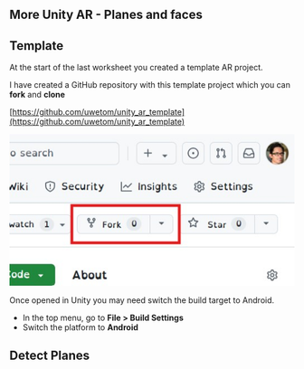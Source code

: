 ## More Unity AR - Planes and faces


## Template

At the start of the last worksheet you created a template AR project.

I have created a GitHub repository with this template project which you can **fork** and **clone**

[https://github.com/uwetom/unity_ar_template](https://github.com/uwetom/unity_ar_template)

![fork button on github.com](images/fork.jpg)

Once opened in Unity you may need switch the build target to Android.

- In the top menu, go to **File > Build Settings**
- Switch the platform to **Android**

## Detect Planes
